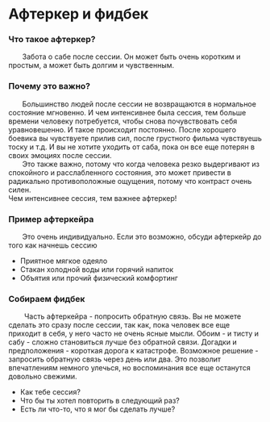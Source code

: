 # **Афтеркер и фидбек**

### **Что такое афтеркер?**
&nbsp; &nbsp; &nbsp; &nbsp;Забота о сабе после сессии. Он может быть очень коротким и простым, а может быть долгим и чувственным.

### **Почему это важно?**
&nbsp; &nbsp; &nbsp; &nbsp;Большинство людей после сессии не возвращаются в нормальное состояние мгновенно. И чем интенсивнее была сессия, тем больше времени человеку потребуется, чтобы снова почувствовать себя уравновешенно. И такое происходит постоянно. После хорошего боевика вы чувствуете прилив сил, после грустного фильма чувствуешь тоску и т.д. И вы не хотите уходить от саба, пока он все еще потерян в своих эмоциях после сессии.        
&nbsp; &nbsp; &nbsp; &nbsp;Это также важно, потому что когда человека резко выдергивают из спокойного и расслабленного состояния, это может привести в радикально противоположные ощущения, потому что контраст очень силен.    
Чем интенсивнее сессия, тем важнее афтеркер!    

### **Пример афтеркейра**
&nbsp; &nbsp; &nbsp; &nbsp;Это очень индивидуально. Если это возможно, обсуди афтеркейр до того как начнешь сессию
* Приятное мягкое одеяло    
* Стакан холодной воды или горячий напиток    
* Объятия или прочий физический комфортинг    


### **Собираем фидбек**

&nbsp; &nbsp; &nbsp; &nbsp; Часть афтеркейра - попросить обратную связь. Вы не можете сделать это сразу после сессии, так как, пока человек все еще приходит в себя, у него часто не очень ясные мысли.
Обоим - и тисту и сабу - сложно становиться лучше без обратной связи. Догадки и предположения - короткая дорога к катастрофе.
Возможное решение - запросить обратную связь через день или два. Это позволит впечатлениям немного улечься, но воспоминания все еще останутся довольно свежими.

* Как тебе сессия?
* Что бы ты хотел повторить в следующий раз?
* Есть ли что-то, что я мог бы сделать лучше?

